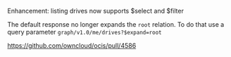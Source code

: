 Enhancement: listing drives now supports $select and $filter

The default response no longer expands the `root` relation. To do that use a query parameter `graph/v1.0/me/drives?$expand=root`

https://github.com/owncloud/ocis/pull/4586
